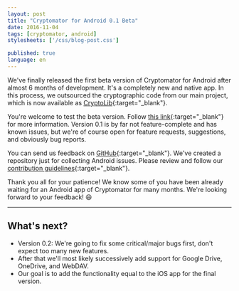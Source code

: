 ```yaml
---
layout: post
title: "Cryptomator for Android 0.1 Beta"
date: 2016-11-04
tags: [cryptomator, android]
stylesheets: ['/css/blog-post.css']

published: true
language: en
---
```

We've finally released the first beta version of Cryptomator for Android after almost 6 months of development. It's a completely new and native app. In this process, we outsourced the cryptographic code from our main project, which is now available as [CryptoLib](https://github.com/cryptomator/cryptolib){:target="_blank"}.

You're welcome to test the beta version. Follow [this link](/android){:target="_blank"} for more information. Version 0.1 is by far not feature-complete and has known issues, but we're of course open for feature requests, suggestions, and obviously bug reports.

You can send us feedback on [GitHub](https://github.com/cryptomator/cryptomator-android){:target="_blank"}. We've created a repository just for collecting Android issues. Please review and follow our [contribution guidelines](https://github.com/cryptomator/cryptomator-android/blob/master/CONTRIBUTING.md){:target="_blank"}.

Thank you all for your patience! We know some of you have been already waiting for an Android app of Cryptomator for many months. We're looking forward to your feedback! :smile:

<hr/>

## What's next?
- Version 0.2: We're going to fix some critical/major bugs first, don't expect too many new features.
- After that we'll most likely successively add support for Google Drive, OneDrive, and WebDAV.
- Our goal is to add the functionality equal to the iOS app for the final version.

